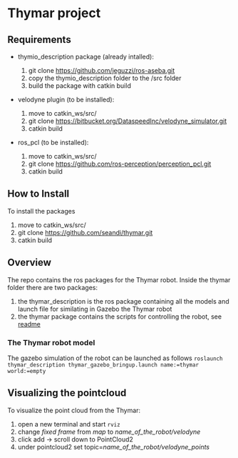 # Thymar project

## Requirements

- thymio_description package (already intalled):
  1. git clone https://github.com/jeguzzi/ros-aseba.git
  2. copy the thymio_description folder to the /src folder
  3. build the package with catkin build
  
- velodyne plugin (to be installed):
  1. move to catkin_ws/src/
  2. git clone https://bitbucket.org/DataspeedInc/velodyne_simulator.git
  3. catkin build
  
- ros_pcl (to be installed):
  1. move to catkin_ws/src/
  2. git clone https://github.com/ros-perception/perception_pcl.git
  3. catkin build
  
## How to Install
To install the packages
1. move to catkin_ws/src/
2. git clone https://github.com/seandi/thymar.git
3. catkin build

## Overview
The repo contains the ros packages for the Thymar robot. Inside the thymar folder there are two packages: 
1. the thymar_description is the ros package containing all the models and launch file for similating in Gazebo the Thymar robot
2. the thymar package contains the scripts for controlling the robot, see [readme](thymar/README.md)

### The Thymar robot model 
The gazebo simulation of the robot can be launched as follows
`roslaunch thymar_description thymar_gazebo_bringup.launch name:=thymar world:=empty`

## Visualizing the pointcloud
To visualize the point cloud from the Thymar:
1. open a new terminal and start `rviz`
2. change *fixed frame* from *map* to *name_of_the_robot/velodyne*
3. click add -> scroll down to PointCloud2 
4. under pointcloud2 set topic=*name_of_the_robot/velodyne_points*
